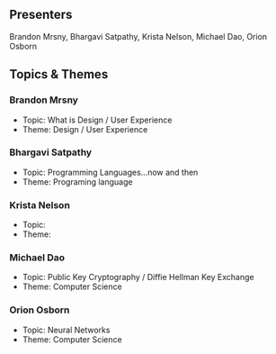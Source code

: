 ## Presenters

Brandon Mrsny, Bhargavi Satpathy, Krista Nelson, Michael Dao, Orion Osborn

## Topics & Themes

### Brandon Mrsny

* Topic: What is Design / User Experience
* Theme: Design / User Experience

### Bhargavi Satpathy

* Topic: Programming Languages...now and then
* Theme: Programing language

### Krista Nelson

* Topic: 
* Theme: 

### Michael Dao

* Topic: Public Key Cryptography / Diffie Hellman Key Exchange
* Theme: Computer Science

### Orion Osborn

* Topic: Neural Networks
* Theme: Computer Science
